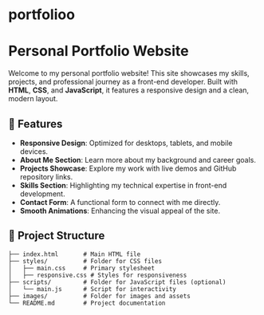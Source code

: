 # portfolioo

# Personal Portfolio Website

Welcome to my personal portfolio website! This site showcases my skills, projects, and professional journey as a front-end developer. Built with **HTML**, **CSS**, and **JavaScript**, it features a responsive design and a clean, modern layout.

## 🌟 Features

- **Responsive Design**: Optimized for desktops, tablets, and mobile devices.
- **About Me Section**: Learn more about my background and career goals.
- **Projects Showcase**: Explore my work with live demos and GitHub repository links.
- **Skills Section**: Highlighting my technical expertise in front-end development.
- **Contact Form**: A functional form to connect with me directly.
- **Smooth Animations**: Enhancing the visual appeal of the site.

## 📂 Project Structure

```plaintext
├── index.html       # Main HTML file
├── styles/          # Folder for CSS files
│   ├── main.css     # Primary stylesheet
│   ├── responsive.css # Styles for responsiveness
├── scripts/         # Folder for JavaScript files (optional)
│   └── main.js      # Script for interactivity
├── images/          # Folder for images and assets
└── README.md        # Project documentation
